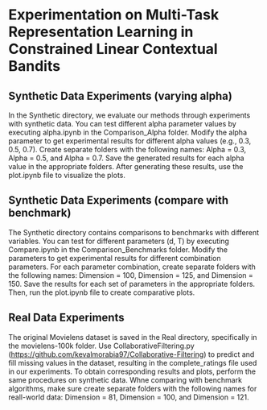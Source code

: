 # Experimentation on Multi-Task Representation Learning in Constrained Linear Contextual Bandits
## Synthetic Data Experiments (varying alpha)
In the Synthetic directory, we evaluate our methods through experiments with synthetic data. You can test different alpha parameter values by executing alpha.ipynb in the Comparison_Alpha folder. Modify the alpha parameter to get experimental results for different alpha values (e.g., 0.3, 0.5, 0.7). Create separate folders with the following names: Alpha = 0.3, Alpha = 0.5, and Alpha = 0.7. Save the generated results for each alpha value in the appropriate folders. After generating these results, use the plot.ipynb file to visualize the plots. 
## Synthetic Data Experiments (compare with benchmark)
The Synthetic directory contains comparisons to benchmarks with different variables. You can test for different parameters (d, T) by executing Compare.ipynb in the Comparison_Benchmarks folder. Modify the parameters to get experimental results for different combination parameters. For each parameter combination, create separate folders with the following names: Dimension = 100, Dimension = 125, and Dimension = 150. Save the results for each set of parameters in the appropriate folders. Then, run the plot.ipynb file to create comparative plots. 
## Real Data Experiments
The original Movielens dataset is saved in the Real directory, specifically in the movielens-100k folder. Use CollaborativeFiltering.py (https://github.com/kevalmorabia97/Collaborative-Filtering) to predict and fill missing values in the dataset, resulting in the complete_ratings file used in our experiments. To obtain corresponding results and plots, perform the same procedures on synthetic data. Whne comparing with benchmark algorithms, make sure create separate folders with the following names for reall-world data: Dimension = 81, Dimension = 100, and Dimension = 121. 
